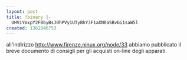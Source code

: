 ```yaml
---
layout: post
title: !binary |-
  UHViYmxpY2F0byBsJ0hPVy1UTyBhY3F1aXN0aSBvbi1saW5l
created: 1362846753
---
```

all'indirizzo http://www.firenze.ninux.org/node/33 abbiamo pubblicato il breve documento di consigli per gli acquisti on-line degli apparati.
